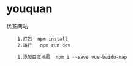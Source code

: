 # youquan
优荃网站

```
    1.打包  npm install
    2.运行   npm run dev
```

```
    1.添加百度地图  npm i --save vue-baidu-map

```
